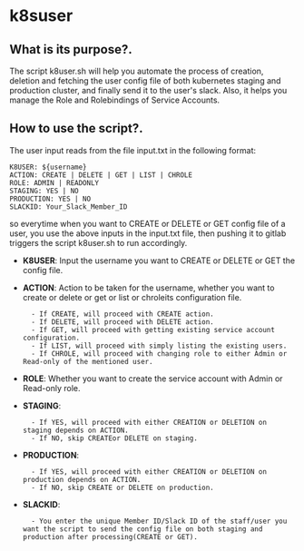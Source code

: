 # k8suser

## What is its purpose?.

The script k8user.sh will help you automate the process of creation, deletion and fetching the user config file of both kubernetes staging and production cluster, and finally send it to the user's slack. Also, it helps you manage the Role and Rolebindings of Service Accounts.

## How to use the script?.

The user input reads from the file input.txt in the following format:

````
K8USER: ${username}
ACTION: CREATE | DELETE | GET | LIST | CHROLE
ROLE: ADMIN | READONLY
STAGING: YES | NO
PRODUCTION: YES | NO
SLACKID: Your_Slack_Member_ID
````

so everytime when you want to CREATE or DELETE or GET config file of a user, you use the above inputs in the input.txt file, then pushing it to gitlab triggers the script k8user.sh to run accordingly.

- **K8USER**: Input the username you want to CREATE or DELETE or GET the config file.

- **ACTION**: Action to be taken for the username, whether you want to create or delete or get or list or chroleits configuration file.


        - If CREATE, will proceed with CREATE action.
        - If DELETE, will proceed with DELETE action.
        - If GET, will proceed with getting existing service account configuration.
        - If LIST, will proceed with simply listing the existing users.
        - If CHROLE, will proceed with changing role to either Admin or Read-only of the mentioned user.

- **ROLE**: Whether you want to create the service account with Admin or Read-only role.

- **STAGING**:


        - If YES, will proceed with either CREATION or DELETION on staging depends on ACTION.
        - If NO, skip CREATEor DELETE on staging.

- **PRODUCTION**:


        - If YES, will proceed with either CREATION or DELETION on production depends on ACTION.
        - If NO, skip CREATE or DELETE on production.

- **SLACKID**: 


        - You enter the unique Member ID/Slack ID of the staff/user you want the script to send the config file on both staging and production after processing(CREATE or GET).
